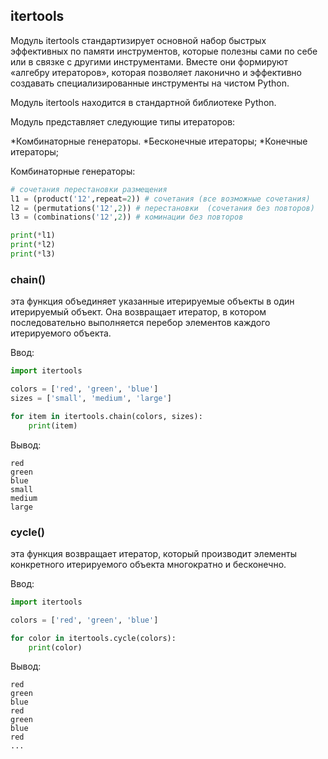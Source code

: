 ## itertools

Модуль itertools стандартизирует основной набор быстрых эффективных по памяти инструментов, которые полезны сами по себе или в связке с другими инструментами. Вместе они формируют «алгебру итераторов», которая позволяет лаконично и эффективно создавать специализированные инструменты на чистом Python.

Модуль itertools находится в стандартной библиотеке Python.

Модуль представляет следующие типы итераторов: 


*Комбинаторные генераторы.
*Бесконечные итераторы;
*Конечные итераторы;




Комбинаторные генераторы:

```python
# сочетания перестановки размещения
l1 = (product('12',repeat=2)) # сочетания (все возможные сочетания)
l2 = (permutations('12',2)) # перестановки  (сочетания без повторов)
l3 = (combinations('12',2)) # коминации без повторов

print(*l1)
print(*l2)
print(*l3)
```

### chain()

эта функция объединяет указанные итерируемые объекты в один итерируемый объект. 
Она возвращает итератор, в котором последовательно выполняется перебор элементов каждого итерируемого объекта.

Ввод:
```python
import itertools

colors = ['red', 'green', 'blue']
sizes = ['small', 'medium', 'large']

for item in itertools.chain(colors, sizes):
    print(item)
```


Вывод:
```
red
green
blue
small
medium
large
```


### cycle()

эта функция возвращает итератор, который производит элементы конкретного итерируемого объекта многократно и бесконечно.

Ввод:
```python
import itertools

colors = ['red', 'green', 'blue']

for color in itertools.cycle(colors):
    print(color)
```
Вывод:
```
red
green
blue
red
green
blue
red
...
```
